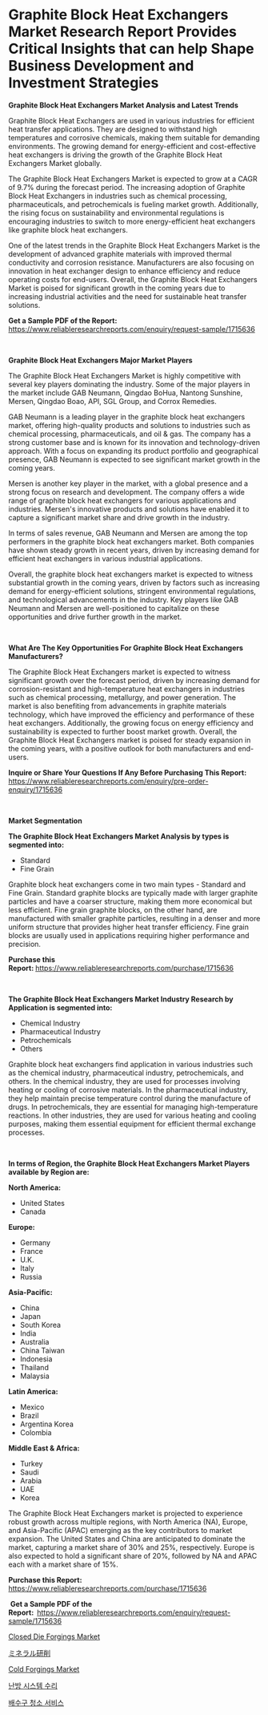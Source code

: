 <p><h1>Graphite Block Heat Exchangers Market Research Report Provides Critical Insights that can help Shape Business Development and Investment Strategies</h1></p><p><strong>Graphite Block Heat Exchangers Market Analysis and Latest Trends</strong></p>
<p><p>Graphite Block Heat Exchangers are used in various industries for efficient heat transfer applications. They are designed to withstand high temperatures and corrosive chemicals, making them suitable for demanding environments. The growing demand for energy-efficient and cost-effective heat exchangers is driving the growth of the Graphite Block Heat Exchangers Market globally.</p><p>The Graphite Block Heat Exchangers Market is expected to grow at a CAGR of 9.7% during the forecast period. The increasing adoption of Graphite Block Heat Exchangers in industries such as chemical processing, pharmaceuticals, and petrochemicals is fueling market growth. Additionally, the rising focus on sustainability and environmental regulations is encouraging industries to switch to more energy-efficient heat exchangers like graphite block heat exchangers.</p><p>One of the latest trends in the Graphite Block Heat Exchangers Market is the development of advanced graphite materials with improved thermal conductivity and corrosion resistance. Manufacturers are also focusing on innovation in heat exchanger design to enhance efficiency and reduce operating costs for end-users. Overall, the Graphite Block Heat Exchangers Market is poised for significant growth in the coming years due to increasing industrial activities and the need for sustainable heat transfer solutions.</p></p>
<p><strong>Get a Sample PDF of the Report:&nbsp;</strong> <a href="https://www.reliableresearchreports.com/enquiry/request-sample/1715636">https://www.reliableresearchreports.com/enquiry/request-sample/1715636</a></p>
<p>&nbsp;</p>
<p><strong>Graphite Block Heat Exchangers Major Market Players</strong></p>
<p><p>The Graphite Block Heat Exchangers Market is highly competitive with several key players dominating the industry. Some of the major players in the market include GAB Neumann, Qingdao BoHua, Nantong Sunshine, Mersen, Qingdao Boao, API, SGL Group, and Corrox Remedies.</p><p>GAB Neumann is a leading player in the graphite block heat exchangers market, offering high-quality products and solutions to industries such as chemical processing, pharmaceuticals, and oil & gas. The company has a strong customer base and is known for its innovation and technology-driven approach. With a focus on expanding its product portfolio and geographical presence, GAB Neumann is expected to see significant market growth in the coming years.</p><p>Mersen is another key player in the market, with a global presence and a strong focus on research and development. The company offers a wide range of graphite block heat exchangers for various applications and industries. Mersen's innovative products and solutions have enabled it to capture a significant market share and drive growth in the industry.</p><p>In terms of sales revenue, GAB Neumann and Mersen are among the top performers in the graphite block heat exchangers market. Both companies have shown steady growth in recent years, driven by increasing demand for efficient heat exchangers in various industrial applications.</p><p>Overall, the graphite block heat exchangers market is expected to witness substantial growth in the coming years, driven by factors such as increasing demand for energy-efficient solutions, stringent environmental regulations, and technological advancements in the industry. Key players like GAB Neumann and Mersen are well-positioned to capitalize on these opportunities and drive further growth in the market.</p></p>
<p>&nbsp;</p>
<p><strong>What Are The Key Opportunities For Graphite Block Heat Exchangers Manufacturers?</strong></p>
<p><p>The Graphite Block Heat Exchangers market is expected to witness significant growth over the forecast period, driven by increasing demand for corrosion-resistant and high-temperature heat exchangers in industries such as chemical processing, metallurgy, and power generation. The market is also benefiting from advancements in graphite materials technology, which have improved the efficiency and performance of these heat exchangers. Additionally, the growing focus on energy efficiency and sustainability is expected to further boost market growth. Overall, the Graphite Block Heat Exchangers market is poised for steady expansion in the coming years, with a positive outlook for both manufacturers and end-users.</p></p>
<p><strong>Inquire or Share Your Questions If Any Before Purchasing This Report:</strong> <a href="https://www.reliableresearchreports.com/enquiry/pre-order-enquiry/1715636">https://www.reliableresearchreports.com/enquiry/pre-order-enquiry/1715636</a></p>
<p>&nbsp;</p>
<p><strong>Market Segmentation</strong></p>
<p><strong>The Graphite Block Heat Exchangers Market Analysis by types is segmented into:</strong></p>
<p><ul><li>Standard</li><li>Fine Grain</li></ul></p>
<p><p>Graphite block heat exchangers come in two main types - Standard and Fine Grain. Standard graphite blocks are typically made with larger graphite particles and have a coarser structure, making them more economical but less efficient. Fine grain graphite blocks, on the other hand, are manufactured with smaller graphite particles, resulting in a denser and more uniform structure that provides higher heat transfer efficiency. Fine grain blocks are usually used in applications requiring higher performance and precision.</p></p>
<p><strong>Purchase this Report:&nbsp;</strong><a href="https://www.reliableresearchreports.com/purchase/1715636">https://www.reliableresearchreports.com/purchase/1715636</a></p>
<p>&nbsp;</p>
<p><strong>The Graphite Block Heat Exchangers Market Industry Research by Application is segmented into:</strong></p>
<p><ul><li>Chemical Industry</li><li>Pharmaceutical Industry</li><li>Petrochemicals</li><li>Others</li></ul></p>
<p><p>Graphite block heat exchangers find application in various industries such as the chemical industry, pharmaceutical industry, petrochemicals, and others. In the chemical industry, they are used for processes involving heating or cooling of corrosive materials. In the pharmaceutical industry, they help maintain precise temperature control during the manufacture of drugs. In petrochemicals, they are essential for managing high-temperature reactions. In other industries, they are used for various heating and cooling purposes, making them essential equipment for efficient thermal exchange processes.</p></p>
<p>&nbsp;</p>
<p><strong>In terms of Region, the Graphite Block Heat Exchangers Market Players available by Region are:</strong></p>
<p>
    <p> <strong> North America: </strong>
        <ul>
            <li>United States</li>
            <li>Canada</li>
        </ul>
        </p> 
    <p> <strong> Europe: </strong>
        <ul>
            <li>Germany</li>
            <li>France</li>
            <li>U.K.</li>
            <li>Italy</li>
            <li>Russia</li>
        </ul>
        </p> 
    <p> <strong> Asia-Pacific: </strong>
        <ul>
            <li>China</li>
            <li>Japan</li>
            <li>South Korea</li>
            <li>India</li>
            <li>Australia</li>
            <li>China Taiwan</li>
            <li>Indonesia</li>
            <li>Thailand</li>
            <li>Malaysia</li>
        </ul>
        </p> 
    <p> <strong> Latin America: </strong>
        <ul>
            <li>Mexico</li>
            <li>Brazil</li>
            <li>Argentina Korea</li>
            <li>Colombia</li>
        </ul>
        </p> 
    <p> <strong> Middle East & Africa: </strong>
        <ul>
            <li>Turkey</li>
            <li>Saudi</li>
            <li>Arabia</li>
            <li>UAE</li>
            <li>Korea</li>
        </ul>
    </p>
    </p>
<p><p>The Graphite Block Heat Exchangers market is projected to experience robust growth across multiple regions, with North America (NA), Europe, and Asia-Pacific (APAC) emerging as the key contributors to market expansion. The United States and China are anticipated to dominate the market, capturing a market share of 30% and 25%, respectively. Europe is also expected to hold a significant share of 20%, followed by NA and APAC each with a market share of 15%.</p></p>
<p><strong>Purchase this Report: </strong><a href="https://www.reliableresearchreports.com/purchase/1715636">https://www.reliableresearchreports.com/purchase/1715636</a></p>
<p>&nbsp;<strong>Get a Sample PDF of the Report:&nbsp;&nbsp;</strong><a href="https://www.reliableresearchreports.com/enquiry/request-sample/1715636">https://www.reliableresearchreports.com/enquiry/request-sample/1715636</a></p>
<p><strong></strong></p>
<p><p><a href="https://view.publitas.com/reportprime-1/closed-die-forgings-market-size-reflecting-a-forecast-till-2031-market-by-type-by-application-and-by-geography/">Closed Die Forgings Market</a></p><p><a href="https://medium.com/@dashawnmoen/%E3%83%9F%E3%83%8D%E3%83%A9%E3%83%AB%E3%82%B0%E3%83%A9%E3%82%A4%E3%83%B3%E3%83%87%E3%82%A3%E3%83%B3%E3%82%B0%E5%B8%82%E5%A0%B4%E8%A6%8F%E6%A8%A1-%E5%B8%82%E5%A0%B4%E5%B1%95%E6%9C%9B%E3%81%A8%E5%B8%82%E5%A0%B4%E4%BA%88%E6%B8%AC-2024%E5%B9%B4%E3%81%8B%E3%82%892031%E5%B9%B4-d456c301211e">ミネラル研削</a></p><p><a href="https://view.publitas.com/reportprime-1/cold-forgings-market-size-share-trends-analysis-report-by-application-regional-outlook-competitive-strategies-and-segment-forecasts-2024-2031/">Cold Forgings Market</a></p><p><a href="https://medium.com/@stephenstevens11/%EB%82%9C%EB%B0%A9-%EC%8B%9C%EC%8A%A4%ED%85%9C-%EC%88%98%EB%A6%AC-%EC%8B%9C%EC%9E%A5-%EB%B3%B4%EA%B3%A0%EC%84%9C%EB%8A%94-%EC%9D%B4-%EC%8B%9C%EC%9E%A5%EC%9D%98-%EC%B5%9C%EC%8B%A0-%ED%8A%B8%EB%A0%8C%EB%93%9C%EC%99%80-%EC%84%B1%EC%9E%A5-%EA%B8%B0%ED%9A%8C%EB%A5%BC-%EB%B3%B4%EC%97%AC%EC%A4%8D%EB%8B%88%EB%8B%A4-17c4a13357b2">난방 시스템 수리</a></p><p><a href="https://medium.com/@stephenstevens11/%EB%B0%B0%EC%88%98%EB%A1%9C-%EC%B2%AD%EC%86%8C-%EC%84%9C%EB%B9%84%EC%8A%A4-%EC%8B%9C%EC%9E%A5-%EC%8B%9C%EC%9E%A5-%EC%A0%90%EC%9C%A0%EC%9C%A8-%EC%8B%9C%EC%9E%A5-%EB%8F%99%ED%96%A5-%EA%B7%B8%EB%A6%AC%EA%B3%A0-%EB%AF%B8%EB%9E%98-%EC%84%B1%EC%9E%A5-%ED%83%90%EA%B5%AC-e29789fc6ca0">배수구 청소 서비스</a></p></p>